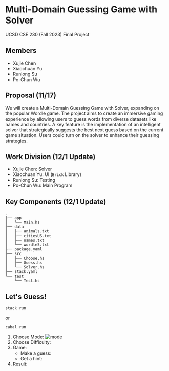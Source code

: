 # Multi-Domain Guessing Game with Solver
UCSD CSE 230 (Fall 2023) Final Project
## Members
- Xujie Chen
- Xiaochuan Yu
- Runlong Su
- Po-Chun Wu
## Proposal (11/17)
We will create a Multi-Domain Guessing Game with Solver, expanding on the popular Wordle game. The project aims to create an immersive gaming experience by allowing users to guess words from diverse datasets like names and countries. A key feature is the implementation of an intelligent solver that strategically suggests the best next guess based on the current game situation. Users could turn on the solver to enhance their guessing strategies.
## Work Division (12/1 Update)
- Xujie Chen: Solver
- Xiaochuan Yu: UI (`Brick` Library)
- Runlong Su: Testing
- Po-Chun Wu: Main Program
## Key Components (12/1 Update)
```
.
├── app
│   └── Main.hs
├── data
│   ├── animals.txt
│   ├── citiesUS.txt
│   ├── names.txt
│   └── wordle5.txt
├── package.yaml
├── src
│   ├── Choose.hs
│   ├── Guess.hs
│   └── Solver.hs
├── stack.yaml
└── test
    └── Test.hs
```
## Let's Guess!
```
stack run
```
or
```
cabal run
```
1. Choose Mode:
![mode](https://github.com/pochunwu/GuessingGame/assets/118617531/f02e95f2-5387-4e33-a869-421d3adde733)
2. Choose Difficulty:
3. Game:
    - Make a guess:
    - Get a hint:
4. Result:
